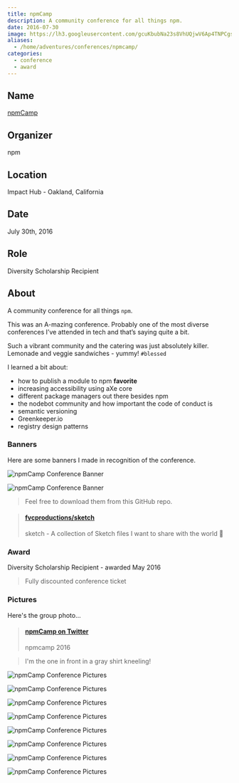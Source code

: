 ```yaml
---
title: npmCamp
description: A community conference for all things npm.
date: 2016-07-30
image: https://lh3.googleusercontent.com/gcuKbubNa23s8VhUQjwV6Ap4TNPCgsQ_voyATdRB1guNN80neNsxSKGD7CHhWdj0Ipq90DbBJUbRzxpeK4sungH78xAOnPdd8C7dclkPoyAEdUCkUKLdHEqLvQ8jxdhi_hcYQlxQ94q9gclYFAsO4MEi6gR5Saxe1rffzo_f8nX5noZXcQ9nPdt4FwPMqmgQTboDr4Dxjs1jj3aAbtXAHLm45WabzIWYDdSXxLHzooQcwRc6mQFx-S2_211J_3dm2DjjwhQrBmejKSjT-HEkOncFdfr1EQJDeTF7hxY8aZaqYCQZsmU8QxwC-bRC1vBExhNnRlZ5hqkBjnUpKH9BC6QPHHhX3A6NXN9MRm4n0WR3Bowq34JR0yXxFlvAu5N00BY9VpRDcPY8koAErEH9Etj9qkMpYNK4ygM9Z_B9K28P4UI14cpquUSAD7o1TEU4IOtgCZT8LPdXITC6DAbnPrIHkDai00tAh9HjeQrU2x8XhJtmwZAXEcKed0aHXsLFxUY67GFIllx2wiRpXpzdUONxRYZtzUqL1rXRaL2yHgSPJddDcZWUvta7WYjoW1J6GJmARh2crSFUDD4ORh-qhAXnDKs5gYQ3-IcuDAXev0vn2ypjN27BMo17zjtAHfbK=w1292-h969-no
aliases:
  - /home/adventures/conferences/npmcamp/
categories:
  - conference
  - award
---
```


## Name

[npmCamp](https://npm.camp)

## Organizer

npm

## Location

Impact Hub - Oakland, California

## Date

July 30th, 2016

## Role

Diversity Scholarship Recipient

## About

A community conference for all things `npm`.

This was an A-mazing conference. Probably one of the most diverse conferences I’ve attended in tech and that’s saying quite a bit.

Such a vibrant community and the catering was just absolutely killer. Lemonade and veggie sandwiches - yummy! `#blessed`

I learned a bit about:

- how to publish a module to npm **favorite**
- increasing accessibility using aXe core
- different package managers out there besides npm
- the nodebot community and how important the code of conduct is
- semantic versioning
- Greenkeeper.io
- registry design patterns

### Banners

Here are some banners I made in recognition of the conference.

![npmCamp Conference Banner](https://lh3.googleusercontent.com/xmmYX5Ruca0hfr1PhHYj9Jvk5nhlVFwnFuKU3rDKAVVL6AeA0qDE8RntN3bvI5QOlOoooAiqklNezdQb7OHSNUPPOh_W3VN2DLn_UuIONVKhzwNxQHR1X7RbxkbEdp8EINCSRMHtMSu0edluiC2v8WKmHVYAUJCTAYfO5RPBSX7hjL5qbVG3v4i3dIWupRclmW7NUjALvwpz0BlhzbJ_w-I4jYYfaHkhyiv1_bbtT5U9PABqyVeJF81jnkzV5APCZ1kkHwlWtFCHyoi9T4_BkoTvdud90HxADlGEz0NEu2xM2IF81Czr6wU9y60dwrlj4tyFxRtyutDYkYFLU63MPDyyjxTuYSYNW6yunbOWqOb8pJ7U9RULiXOMBzBlnOzXFjbY78i8dX6W1qHwW5cX2vYcla8eO7UtK0k-Y-sWm8yBCChysZxlWrqcNR8M93Yj_GFcSKZlXaZZGK8lQ2Q2xMjShtLww6LvElT2krl8jkUq-VqIh6SoievBoZ7fmco_R8R8k7kBTdkyg-dtCu5GSaN5d6dipjKD_Y-CDkTKUoWojHA_Ajl2HJwylVOH3tNWXseLVXGSR9Eg2VaSoWxrY_RI2vR3YY1P3Aj4_G0kcDBJXeBuFf26tVs2_pRlZpiq=w2000-h500-no)

![npmCamp Conference Banner](https://lh3.googleusercontent.com/SZdYhl70NIQ5xH6l5kO0E3VRf81U7pf5y_Mk2poUB6pOuTAhyWR5GtOO4MPW0A27puvbKk0KgdGrEwYX258tIJlFaJcPSMiR8b-3pEgVOETGM4DQdcKwsLb6_8mKX9cHhQ_Pf_mavmi8FRh3KzQButkMhKHBo8AX26o7BYFWJHhwmJT8l35wrHw0-gzgA58iTpNzKO76rygstu24oqmqXhLL5mS8UhMf6DY-prJ9_LjcYWZxL0OK4wNIbSRaLLWUhmVewsH70T2A65l0OrNdkd3f8DBXNp3k6BqD3hRPbYpeovSfgbrPiPhAXJA2TURVMzV_QLBHj4aKr54VX8AIQqZQCDziA2ilkETE125I-hZsUJi9l53seTDhqPQb0Ef-HQi6aTo7eRgby3pAINx88yiWwFsPIQr6yoEZBOq6V91ai6wJemQVC7aQEHWAWMVzgfLPAV49IUyXkycbqnjzg9ax2aRHzn_kDSErGtIZWoLAfPwU2S3TXxtBnkIzAVICaMD01I5QWMn-4MD9-zt1Uu4MeGmhsWaSwPIKzmrQsyai_4lCA5los4NqNGMbcFqWHxnuvGPagdvw6sVzzpU-rHXHEh7mILtdGMgsbA8NE3HAunJ0QFmNbTT75ZP1G4-W=w2000-h500-no)

> Feel free to download them from this GitHub repo.

<blockquote class="embedly-card"><h4><a href="https://github.com/fvcproductions/sketch">fvcproductions/sketch</a></h4><p>sketch - A collection of Sketch files I want to share with the world 🎨</p></blockquote>
<script async src="//cdn.embedly.com/widgets/platform.js" charset="UTF-8"></script>

### Award

Diversity Scholarship Recipient - awarded May 2016

> Fully discounted conference ticket

### Pictures

Here's the group photo...

<blockquote class="embedly-card"><h4><a href="https://twitter.com/npmcamp/status/759563526465736704/photo/1">npmCamp on Twitter</a></h4><p>npmcamp 2016</p></blockquote>

> I'm the one in front in a gray shirt kneeling!

![npmCamp Conference Pictures](https://lh3.googleusercontent.com/RbwXxv8_A1KO7EBWzYwp_XLC7qxCOIeL9CttopAZWG2i-XcbxNiyPF7N6crEqECnwTtr1PTcDM998fP-iRzvuWplX_iEcU-Sju73KbaPjHuNsWy052AL5Z9ahb_JeANCeYCKf63qz83TaqBv_SHx-CbCMrwpZnwgO0IbMy0aWxLQtUMXZKjoL4pa2Dp-C-92qJOceMoWqReLI9KH5L4hrELi1-itB4saM-hAQ-bmjGjZPLxjAUiQsFSzgnmnit3pYduhhNg3UPNlAm1bQ6dUT2qO5F0n5JI6QvrPz3BG5PxJqwOQM0UP5eXX3Ii-69X_-nMipmZXobxkHuXLSf7JoICC4axrqcQkyIvdUUSD3npW_O_3XKrjAsGt1i4fZ9cX4t4z3E73SkseySEcfxRyJXV3aFR2E2hRChtoBWxjx7yPxqIoUv1YhVkL0t47oj9liVNGYriuat1kULA0WT6IvczV9j_Tv-d5VOERZLHnIMLvaem-Ynxf_c8RmkX0537oDZaryrNylR9edh4b1_2xqvWQJ-hQnMtcgkAj01xxG30yU47q1u-tKI9-dw7grlrESv9-LgwrDD36dx0wTQ8UVx2h-feSDSrCBmY_GubBfAgZpfl9nWmZLe63SkbLEfM5=w1292-h969-no)

![npmCamp Conference Pictures](https://lh3.googleusercontent.com/Avjs-pKxVn-aNa_s6GPttF1KrnTL8q_bBJ3eg0HBb66CAnn1XubJJRFiv2lOjVYJSfpzDuPfw9gHXK8hwJYUNdKKdwjtAAlRAsgi-LYzDzeotwyWQiRbQUhYHKhEgnCfSpPhWoVTHQ_ffjUEZVIrmEcHMJrNhlSrFJhLdbiX6aqrf6czZELXgNFE1g5OccnEF427BW703YWH5nfKm0PFnaAmwNErNQRFP4aKQMxxzy5ENk6RyHXfKIG5bJ6EBO-2c22F79l0alZJSNna-KNzcAc5D8zwzTLzh3cJT_GZM3Mbcm8_ryJDiQ2RpxzHe3v-owl3a9pD_Z6biSi6_C2r3_UwLcj8ZY4ik2yaUZ4h98LF8CtQf_cJcmaFFDMdk6qPE9xu4dFSHeGHyxrcyt7v2LoCnUs6Bqg-dZ3fZwhQElFN1HESNaawHOf4s-uv2jnR7erWCYlgPsOH2bi-MgTxLhQgrtSPdkhMPxq-FK8zjdUgFSjVOFGn18vLSyIjB6nfMz0th3kkxsp2csaa26HfnntYCwcfmykgIMSoD6YTmoh_g6eCizr1cK6fEqaqQfnsFK_3wxpf_Ok4DKuHrgTU35B7xYwz5DQEkuH6RobfVwfZz_4y5NZ88R3C0UtpkBvx=w1280-h960-no)

![npmCamp Conference Pictures](https://lh3.googleusercontent.com/pbSj8OgazQG4z_SisDpsnY2ibWeBywtZNuczUCXbXVe9syFrMGZpR-9auYub7tS6b2TPFqJkdhuBjB6gRc5if7DHBBVKepdbiTrps-W8DDMb-BxTaK-Q_g1gwFKnV6qxmS-czsb4argEghnLNVhzGJatWvRFEYHkQHJvSqzUMKVr7YCcICACVhwAxIY91-tkadu7U0RaPw1hYYAG0Vqc03h8Wvpb64iBfyAO8G3ZXiNaVF4Jd4Ot5S6uCegwBeoPAIZk5ABtgN7IW8FvkbtxgYW3IQ_8WMJH8KpSCRb8UAFqImkaEdJfc1Q7luhoKdRN-fQxgQxFtoVNEOiEEgDMKC_xUU8oSKQfUNunlNthzMmhQoTkwhNKqvA64a8MfjQnBrVTaMeXtpLUsnfgxdACH38A_I2t-DPdeVdw2hP7iSPTTxOo5waJR-9YkQbNulBhNR2vDWobMvOvr0H7pQXfrmQ4pQo9zEqbFXT3YkYa9n3WbTxcvOWhA5gJMzRWPe4xc3FN08Dr0I1EgUqJT-UfbRUJTfWGUO717FS4qTweR9A1n8E13PQfPgpglGvt4eBxky9fl6E2WYYbCw7CxEhttP1sw6o0YA0A12xD0IRjtx2F3ShPv-j5DCNoIQLzgTx-=w1292-h969-no)

![npmCamp Conference Pictures](https://lh3.googleusercontent.com/SaMaL2Jd5vQ30kZrQv9fiu7Pn_016EgzktGizKsRAWjYa-FHZ9C8rg-HC_xoiChGiFO3RJdA-ed1XhmhZK8O0Z3kDR4lLAzzRGV5-Q41xaSdxzovnvqJ-uEvY46TrIvS37XmrGt_QNjcTZe2pUiwNdgxEuMuH6tBb5k_tFGR0629elY8x4wB-KwqjLr8xzGHIzcHaEDBwLwco4hjXbU8MN8OoPSaFgpIM6Mj7AWeuAsgTTIw6irMeurpyuiwriU8cahEJqdPkkBrV3jUtSEM8jg2Koc7nBJ7yYyAFnCO_1uvr8JMb_ReI3ZE318Vw6_OOsCh95ETvnb-ULnwadaH4t9pWrqLVb_YxPr6HRDva-WKjshiMtDLQhVmUQF9eIk0yWoWd3zXrwL6xHfGZVYURIDi3AzBMr--_jBmrNwey4Fse4bg09lYNrtyuHoyHQg6OjGAAcEd6cCGfw7W1olOYPuoUJejqzTHRRjt87aZ2_YG-Fr4m82pbCbhDiOtCUjwXBQlPWmj-gVu60A38kW4UivyZ_mva4ZtSV1qpuVJNd_S7XHYuTB9oy1hfoJIFwKYBY__Xa6wdFgGCleImiN5bTBKG_9u5TmpIL5fYaDDOUcK2nYk8A5xLnzojfGKSYig=w1292-h969-no)

![npmCamp Conference Pictures](https://lh3.googleusercontent.com/5Rd1Z-IDbSCAMrSOIvaxVjt3pn4Ur4cPFdc4m_PawSGOm7A_G5S8zWsdsumBtohr3bGkMSb-QXLJ1aA5B5MPGAJxBfEUpg5Sh4-JC8ke4oI8TXLyNE39BEdQOQKwQlgktDr6PUwd-lgyZbyMVmaCIZrKxMwucc_7NRl910nivYI34Ou97arKDKTexwV6vFzauDEql-aoTHQsIYJeh2OYLQ-Sho5aNgzjwRKucTi-hHG-yeouiW0rMC4oZFcfbGxxm0XjrIdp7R3qT7iaSvUsaoCG7LqHO3j9yfd50qsOavOvSaG04j3vOIYshqXais_Swj7dVcj_KZIEhGHRivcbrKNJDGr20mArpkmaEJklPqQv8fA6W8HjDkBGP1e1jtGQKpEEYl-_Nvblx8a38uCxVW_JlGIbfJi0OG89wjFIVQ4WDCmG9g4W7Vp006HZSpc2Nzy4oaup5GxbHBxehCjt5UdqH1bgxPGzLKhnCo9xSEasHX49rb0ZG7iDLARTWmSfAnk0zrvemn8sCX9LtEpvHnBBMv5PrRGRAJd2XEXB77pmlVtpCCvLLvEulZqDE0p4GTpxvXy-u8M-ONQPFdOCdo0kvPZY_F876BAFcZJJQ9k5zxgoEIp4Jd9CBhLyiTzM=w1292-h969-no)

![npmCamp Conference Pictures](https://lh3.googleusercontent.com/UglV9pFZMR0IBhHeYdwBh-dKWl91NFQ7ciPq3mDY_a6_U4Af_4gYF2nszMPLlOiEg_TJNxkwZeb_xAjKIGe4zrQWzejhUCPli37I4oBE_fiFQXmUepF-IUDPyIPAFlcSGvowynxIOHN2uZVABOUxbswDkLkPMSXjG-irsT9hHc5gHJDxpkR6epd-SuKsjFZzrGybsN7RfKTEFakZZenUu2couKK8MDoII5y1qnFTv1O4zV7MNhTJyXAMm_5cak0SW2Io2WlbUvGMFxzpII0mb2_fedzjLn3zQutOopPcD-WKgU3sKkqTxi1sjWhJfgfGG_u8RJXWqIfw0uWmMzt4554759q-i6YmaCmdn2myd2G1koSk_fzBx8VgFMuKEnVRUXcVn3bF7iLCXws1TawZ6U5qcBVb1882bAoyHZasat2Ue6f3eCQnqnyFIfTUSKFUAWmBht6bv8Kksu6UvpWshknJZwYEBRiCCNdvY5Dv2VOjbkqU6z3poJBcs6qLy5iQR6KnyZDUM7al2rx-6saxnI2vdWv8m-5Ie1PMpP-3irLmRvuW7QqFbZhOCOQPQUtc1MabS0ZHBYr8esv0wsiri9FHeCh6JQo2J8dWUyaPqfGfg41BMsIqoiHpnWUzJ5UO=w727-h969-no)

![npmCamp Conference Pictures](https://lh3.googleusercontent.com/SdprgWMNaiXpGzoHV6uOjO9tTu2XuX1nhzqnjk31CeYkxNoA3NLWsewhT1VotTTdh8IRwXIz3KeoIrVHlLXmLNWQrW2o4rvxH7_foGKWRMgFZn1DOFpdkfKx9pShAwANodzi9Le6QAAfWx4lY3wPGdWdaeqxGIBT7v0R9-eW4aurF7fky9Y0nzznJTLOBYYmV7yzG2An0Kv0LWUMBXq1kJuHQZWHWbDk26Zcp-Jg7rSDqQw4tXxpWSn4jK6ZocExZKyo1dk-BMq7WAnaqKkL2-j1I4lc42F0URfHosIVqizlMRHORWzpBqKKoDtld92bMyEcsfqiJUTgmyb_BkndDFvVj1EyiUJRKQ8CXDu63gYaznNLlPEjnWnKoXFn834Uk_p1minODut7DC89W8jlrnn4OpsjzGjaInr6uCBOQLk6Kw7SnKZQE4TJ54Y0piVHbMQPIDVal6sNcXog6zNMiYwNn_s_QcKf_g1r3LHn5YvMQHpfeataNI1mgZZnDs2C-oMoUC5o3rNt_iSFe0nRA9KPoQZ4ewpsAPduPgwclFAcPisRMN6vH_bT9uAQQoXc3bxpcOd5DhYm3U-0AlexDbJ4POdRQAxP_uONAYa6WDRqE4cYgc_nbnmxmo0fthH6=w1292-h969-no)

![npmCamp Conference Pictures](https://lh3.googleusercontent.com/tb4Esz9jExjtuNzrHRBwYKB6CVU-Q0sS-4-XwoLBd3Wt8p-azU2gl5l3QGsVVuoiUYdY0T98UL9d4wlyqpksdtoEy57TFbkWXarh6SU4ydi6gkutGAk-eZ_X-WfNqQ1JUeBE85HXLB4QGO3qlmyxYI6AbWKqFRg3VDjBAvP55fOaovM-xOOsIWpmKuRIbqDen_is6M6eufJ14AEUkscYbVsruBMLgk_wwV-5ct6i_PFqi4HU7-1ObFkAyKeOwL7a2i4PNVpzi374VFLsfEVu2LjsDh_rvdNmASDU45WE1eBBxhQkgrLWVAwAxKHrQTe47deQI6DOL7MImS5QcxXWKNg2AbvfDoEMmIqCbEO_6h__HNzfpzm8uj64-cIAD_4ky5JK1ZozmmB_lW_FOeDe9we6a5dt7h14c0cHkNqCazGYoIoFBSmPL0APGRSxC91IwMh6op6oLEYhGwEpRVmyD4Zzln6gjT5S7dGu57KZGKkYVB1QYxQy3BsXo9V2ySSvUzNbUsiTvzfFcDmXlbagmkyJRhB1OOQggkeZduxtSpjsIZsd0eAVL6-vqR4b1ZESeG22LCnfwdKiGGu01K7YWmxkWVu8zt0xdDQNYlw21WsPWSorHeP4VjDhTO1WjOLy=w293-h220-no)
